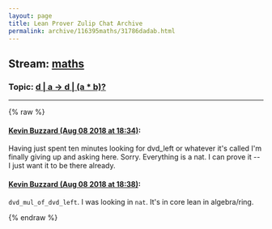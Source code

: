 ```yaml
---
layout: page
title: Lean Prover Zulip Chat Archive 
permalink: archive/116395maths/31786dadab.html
---
```


## Stream: [maths](index.html)
### Topic: [d | a -> d | (a * b)?](31786dadab.html)

---


{% raw %}
#### [ Kevin Buzzard (Aug 08 2018 at 18:34)](https://leanprover.zulipchat.com/#narrow/stream/116395-maths/topic/d%20%7C%20a%20-%3E%20d%20%7C%20%28a%20%2A%20b%29%3F/near/131118837):
<p>Having just spent ten minutes looking for dvd_left or whatever it's called I'm finally giving up and asking here. Sorry. Everything is a nat. I can prove it -- I just want it to be there already.</p>

#### [ Kevin Buzzard (Aug 08 2018 at 18:38)](https://leanprover.zulipchat.com/#narrow/stream/116395-maths/topic/d%20%7C%20a%20-%3E%20d%20%7C%20%28a%20%2A%20b%29%3F/near/131119032):
<p><code>dvd_mul_of_dvd_left</code>. I was looking in <code>nat</code>. It's in core lean in algebra/ring.</p>


{% endraw %}
